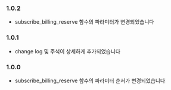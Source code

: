 ### 1.0.2
- subscribe_billing_reserve 함수의 파라미터가 변경되었습니다 

### 1.0.1
- change log 및 주석이 상세하게 추가되었습니다 

### 1.0.0
- subscribe_billing_reserve 함수의 파라미터 순서가 변경되었습니다 